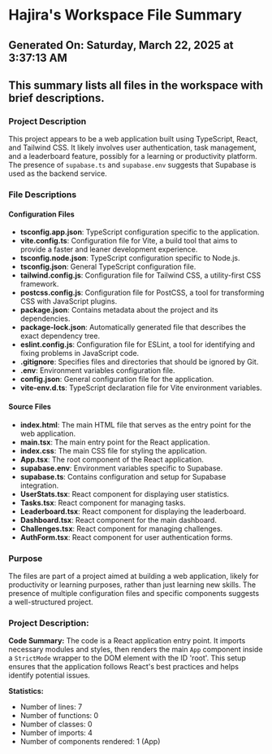 # Hajira's Workspace File Summary
## Generated On: Saturday, March 22, 2025 at 3:37:13 AM
This summary lists all files in the workspace with brief descriptions.
---
### Project Description
This project appears to be a web application built using TypeScript, React, and Tailwind CSS. It likely involves user authentication, task management, and a leaderboard feature, possibly for a learning or productivity platform. The presence of `supabase.ts` and `supabase.env` suggests that Supabase is used as the backend service.

### File Descriptions

#### Configuration Files
- **tsconfig.app.json**: TypeScript configuration specific to the application.
- **vite.config.ts**: Configuration file for Vite, a build tool that aims to provide a faster and leaner development experience.
- **tsconfig.node.json**: TypeScript configuration specific to Node.js.
- **tsconfig.json**: General TypeScript configuration file.
- **tailwind.config.js**: Configuration file for Tailwind CSS, a utility-first CSS framework.
- **postcss.config.js**: Configuration file for PostCSS, a tool for transforming CSS with JavaScript plugins.
- **package.json**: Contains metadata about the project and its dependencies.
- **package-lock.json**: Automatically generated file that describes the exact dependency tree.
- **eslint.config.js**: Configuration file for ESLint, a tool for identifying and fixing problems in JavaScript code.
- **.gitignore**: Specifies files and directories that should be ignored by Git.
- **.env**: Environment variables configuration file.
- **config.json**: General configuration file for the application.
- **vite-env.d.ts**: TypeScript declaration file for Vite environment variables.

#### Source Files
- **index.html**: The main HTML file that serves as the entry point for the web application.
- **main.tsx**: The main entry point for the React application.
- **index.css**: The main CSS file for styling the application.
- **App.tsx**: The root component of the React application.
- **supabase.env**: Environment variables specific to Supabase.
- **supabase.ts**: Contains configuration and setup for Supabase integration.
- **UserStats.tsx**: React component for displaying user statistics.
- **Tasks.tsx**: React component for managing tasks.
- **Leaderboard.tsx**: React component for displaying the leaderboard.
- **Dashboard.tsx**: React component for the main dashboard.
- **Challenges.tsx**: React component for managing challenges.
- **AuthForm.tsx**: React component for user authentication forms.

### Purpose
The files are part of a project aimed at building a web application, likely for productivity or learning purposes, rather than just learning new skills. The presence of multiple configuration files and specific components suggests a well-structured project. 
### Project Description:
 **Code Summary:**
The code is a React application entry point. It imports necessary modules and styles, then renders the main `App` component inside a `StrictMode` wrapper to the DOM element with the ID 'root'. This setup ensures that the application follows React's best practices and helps identify potential issues.

**Statistics:**
- Number of lines: 7
- Number of functions: 0
- Number of classes: 0
- Number of imports: 4
- Number of components rendered: 1 (App)
